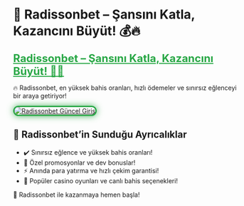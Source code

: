 <h1>🎯 Radissonbet – Şansını Katla, Kazancını Büyüt! 💰🔥</h1>

<a href="https://cutt.ly/RadissonLink" title="Radissonbet Güncel Giriş" style="color: #28a745; font-size: 24px; font-weight: bold;">
    Radissonbet – Şansını Katla, Kazancını Büyüt! 🎰💎
</a>

<p>🔥 Radissonbet, en yüksek bahis oranları, hızlı ödemeler ve sınırsız eğlenceyi bir araya getiriyor!</p>

<a href="https://cutt.ly/RadissonLink" title="Radissonbet Güncel Giriş">
    <img src="https://i.ibb.co/BtMhhf6/g-venligiris.jpg" alt="Radissonbet Güncel Giriş" 
         style="max-width: 100%; border: 3px solid #28a745; border-radius: 15px; box-shadow: 0px 0px 15px rgba(40, 167, 69, 0.8);">
</a>

<h2>🚀 Radissonbet’in Sunduğu Ayrıcalıklar</h2>
<ul>
    <li>✔️ Sınırsız eğlence ve yüksek bahis oranları!</li>
    <li>🎁 Özel promosyonlar ve dev bonuslar!</li>
    <li>⚡️ Anında para yatırma ve hızlı çekim garantisi!</li>
    <li>🎲 Popüler casino oyunları ve canlı bahis seçenekleri!</li>
</ul>

<p>💎 Radissonbet ile kazanmaya hemen başla!</p>
